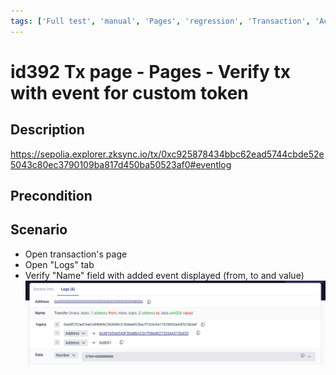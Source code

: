 ```yaml
---
tags: ['Full test', 'manual', 'Pages', 'regression', 'Transaction', 'Active']
---
```


# id392 Tx page - Pages - Verify tx with event for custom token

## Description
https://sepolia.explorer.zksync.io/tx/0xc925878434bbc62ead5744cbde52e5043c80ec3790109ba817d450ba50523af0#eventlog

## Precondition


## Scenario
- Open transaction's page
- Open "Logs" tab
- Verify "Name" field with added event displayed (from, to and value)
![Screenshot](../../../../static/img/Pages/Transaction%20page/id392.png)
